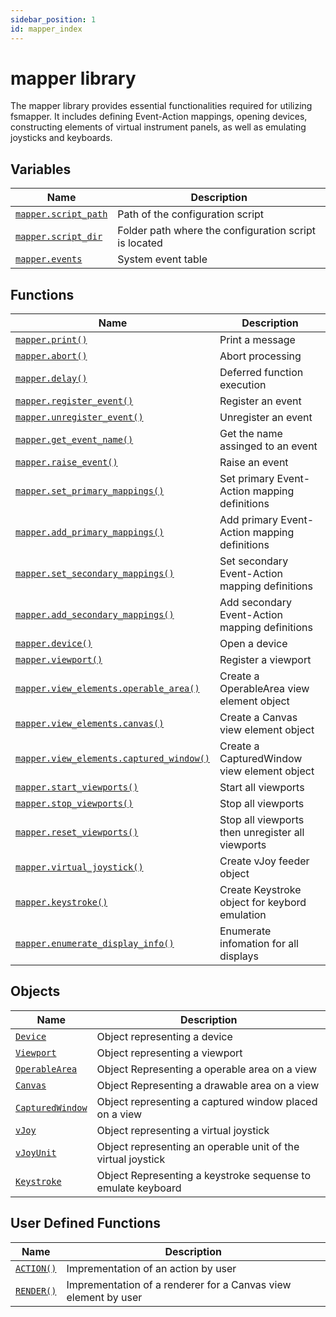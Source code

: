 ```yaml
---
sidebar_position: 1
id: mapper_index
---
```


# mapper library
The mapper library provides essential functionalities required for utilizing fsmapper.
It includes defining Event-Action mappings, opening devices, constructing elements of virtual instrument panels, as well as emulating joysticks and keyboards.

## Variables
|Name|Description|
|-|-|
|[```mapper.script_path```](/libs/mapper/mapper_script_path)|Path of the configuration script|
|[```mapper.script_dir```](/libs/mapper/mapper_script_dir)|Folder path where the configuration script is located|
|[```mapper.events```](/libs/mapper/mapper_events)|System event table|

## Functions
|Name|Description|
|-|-|
|[```mapper.print()```](/libs/mapper/mapper_print)|Print a message|
|[```mapper.abort()```](/libs/mapper/mapper_abort)|Abort processing|
|[```mapper.delay()```](/libs/mapper/mapper_delay)|Deferred function execution|
|[```mapper.register_event()```](/libs/mapper/mapper_register_event)|Register an event|
|[```mapper.unregister_event()```](/libs/mapper/mapper_unregister_event)|Unregister an event|
|[```mapper.get_event_name()```](/libs/mapper/mapper_get_event_name)|Get the name assinged to an event|
|[```mapper.raise_event()```](/libs/mapper/mapper_raise_event)|Raise an event|
|[```mapper.set_primary_mappings()```](/libs/mapper/mapper_set_primary_mappings)|Set primary Event-Action mapping definitions|
|[```mapper.add_primary_mappings()```](/libs/mapper/mapper_add_primary_mappings)|Add primary Event-Action mapping definitions|
|[```mapper.set_secondary_mappings()```](/libs/mapper/mapper_set_secondary_mappings)|Set secondary Event-Action mapping definitions|
|[```mapper.add_secondary_mappings()```](/libs/mapper/mapper_add_secondary_mappings)|Add secondary Event-Action mapping definitions|
|[```mapper.device()```](/libs/mapper/mapper_device)|Open a device|
|[```mapper.viewport()```](/libs/mapper/mapper_viewport)|Register a viewport|
|[```mapper.view_elements.operable_area()```](/libs/mapper/mapper_view_elements_operable_area)|Create a OperableArea view element object|
|[```mapper.view_elements.canvas()```](/libs/mapper/mapper_view_elements_canvas)|Create a Canvas view element object|
|[```mapper.view_elements.captured_window()```](/libs/mapper/mapper_view_elements_captured_window)|Create a CapturedWindow view element object|
|[```mapper.start_viewports()```](/libs/mapper/mapper_start_viewports)|Start all viewports|
|[```mapper.stop_viewports()```](/libs/mapper/mapper_stop_viewports)|Stop all viewports|
|[```mapper.reset_viewports()```](/libs/mapper/mapper_reset_viewports)|Stop all viewports then unregister all viewports|
|[```mapper.virtual_joystick()```](/libs/mapper/mapper_virtual_joystick)|Create vJoy feeder object|
|[```mapper.keystroke()```](/libs/mapper/mapper_keystroke)|Create Keystroke object for keybord emulation|
|[```mapper.enumerate_display_info()```](/libs/mapper/mapper_enumerate_display_info)|Enumerate infomation for all displays

## Objects
|Name|Description|
|-|-|
|[```Device```](/libs/mapper/Device)|Object representing a device|
|[```Viewport```](/libs/mapper/Viewport)|Object representing a viewport|
|[```OperableArea```](/libs/mapper/OperableArea)|Object Representing a operable area on a view|
|[```Canvas```](/libs/mapper/Canvas)|Object Representing a drawable area on a view|
|[```CapturedWindow```](/libs/mapper/CapturedWindow)|Object representing a captured window placed on a view|
|[```vJoy```](/libs/mapper/vJoy)|Object representing a virtual joystick|
|[```vJoyUnit```](/libs/mapper/vJoyUnit)|Object representing an operable unit of the virtual joystick|
|[```Keystroke```](/libs/mapper/Keystroke)|Object Representing a keystroke sequense to emulate keyboard|

## User Defined Functions
|Name|Description|
|-|-|
|[```ACTION()```](/libs/mapper/ACTION)|Imprementation of an action by user|
|[```RENDER()```](/libs/mapper/RENDER)|Imprementation of a renderer for a Canvas view element by user|
